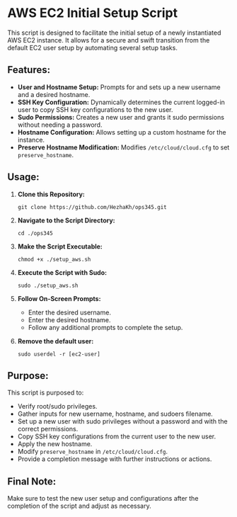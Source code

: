 # AWS EC2 Initial Setup Script

This script is designed to facilitate the initial setup of a newly instantiated AWS EC2 instance. It allows for a secure and swift transition from the default EC2 user setup by automating several setup tasks.

## Features:
- **User and Hostname Setup:** Prompts for and sets up a new username and a desired hostname.
- **SSH Key Configuration:** Dynamically determines the current logged-in user to copy SSH key configurations to the new user.
- **Sudo Permissions:** Creates a new user and grants it sudo permissions without needing a password.
- **Hostname Configuration:** Allows setting up a custom hostname for the instance.
- **Preserve Hostname Modification:** Modifies `/etc/cloud/cloud.cfg` to set `preserve_hostname`.

## Usage:
1. **Clone this Repository:**
    ```shell
    git clone https://github.com/HezhaKh/ops345.git
    ```
2. **Navigate to the Script Directory:**
    ```shell
    cd ./ops345
    ```
3. **Make the Script Executable:**
    ```shell
    chmod +x ./setup_aws.sh
    ```
4. **Execute the Script with Sudo:**
    ```shell
    sudo ./setup_aws.sh
    ```
5. **Follow On-Screen Prompts:**
   - Enter the desired username.
   - Enter the desired hostname.
   - Follow any additional prompts to complete the setup.

6. **Remove the default user:**
    ```shell
    sudo userdel -r [ec2-user]
    ```

## Purpose:
This script is purposed to:
- Verify root/sudo privileges.
- Gather inputs for new username, hostname, and sudoers filename.
- Set up a new user with sudo privileges without a password and with the correct permissions.
- Copy SSH key configurations from the current user to the new user.
- Apply the new hostname.
- Modify `preserve_hostname` in `/etc/cloud/cloud.cfg`.
- Provide a completion message with further instructions or actions.

## Final Note:
Make sure to test the new user setup and configurations after the completion of the script and adjust as necessary.
